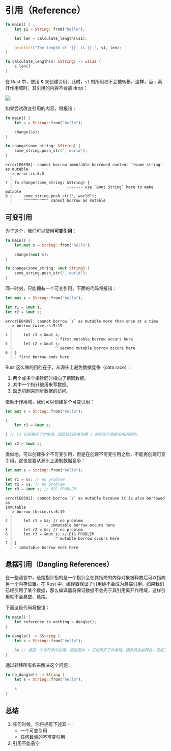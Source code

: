 # 引用（Reference）

```rust
fn main() {
    let s1 = String::from("hello");

    let len = calculate_length(&s1);

    println!("The length of '{}' is {}.", s1, len);
}

fn calculate_length(s: &String) -> usize {
    s.len()
}
```

在 Rust 中，使用 & 来创建引用，此时，`s1` 的所用权不会被转移，这样，当 `s` 离开作用域时，其引用的内容不会被 drop：

![](https://doc.rust-lang.org/book/second-edition/img/trpl04-05.svg)

如果尝试改变引用的内容，将报错：

```rust
fn main() {
    let s = String::from("hello");

    change(&s);
}

fn change(some_string: &String) {
    some_string.push_str(", world");
}
```

```
error[E0596]: cannot borrow immutable borrowed content `*some_string` as mutable
 --> error.rs:8:5
  |
7 | fn change(some_string: &String) {
  |                        ------- use `&mut String` here to make mutable
8 |     some_string.push_str(", world");
  |     ^^^^^^^^^^^ cannot borrow as mutable
```

## 可变引用

为了这个，我们可以使用**可变引用**：

```rust
fn main() {
    let mut s = String::from("hello");

    change(&mut s);
}

fn change(some_string: &mut String) {
    some_string.push_str(", world");
}
```

同一时刻，只能拥有一个可变引用，下面的代码将报错：

```rust
let mut s = String::from("hello");

let r1 = &mut s;
let r2 = &mut s;
```

```
error[E0499]: cannot borrow `s` as mutable more than once at a time
 --> borrow_twice.rs:5:19
  |
4 |     let r1 = &mut s;
  |                   - first mutable borrow occurs here
5 |     let r2 = &mut s;
  |                   ^ second mutable borrow occurs here
6 | }
  | - first borrow ends here
```

Rust 这么做的目的在于，从源头上避免数据竞争（data race）：

1. 两个或多个指针同时指向了相同数据。
2. 其中一个指针被用来写数据。
3. 缺乏机制来同步数据的访问。

借助于作用域，我们可以创建多个可变引用：

```rust
let mut s = String::from("hello");

{
    let r1 = &mut s;

} // r1 已经离开了作用域，因此我们再度创建 s 的可变引用是没用问题的。

let r2 = &mut s;
``` 

类似地，可以创建多个不可变引用，但是在创建不可变引用之后，不能再创建可变引用，这也是要从源头上遏制数据竞争：

```rust
let mut s = String::from("hello");

let r1 = &s; // no problem
let r2 = &s; // no problem
let r3 = &mut s; // BIG PROBLEM
```

```
error[E0502]: cannot borrow `s` as mutable because it is also borrowed as
immutable
 --> borrow_thrice.rs:6:19
  |
4 |     let r1 = &s; // no problem
  |               - immutable borrow occurs here
5 |     let r2 = &s; // no problem
6 |     let r3 = &mut s; // BIG PROBLEM
  |                   ^ mutable borrow occurs here
7 | }
  | - immutable borrow ends here
```

## 悬摆引用（Dangling References）

在一些语言中，悬摆指针指的是一个指针会在其指向的内存对象被释放后可以指向另一个内存位置。在 Rust 中，编译器保证了引用绝不会成为悬摆引用，如果我们已经引用了某个数据，那么编译器将保证数据不会先于其引用离开作用域，这样引用就不会悬空、悬摆。

下面这段代码将报错：

```rust
fn main() {
    let reference_to_nothing = dangle();
}

fn dangle() -> &String {
    let s = String::from("hello");

    &s // 返回一个字符串的引用，但是因为 s 已经离开了作用域，因此其会被释放，造成了引用悬空
}
```

通过转移所有权来解决这个问题：

```rust
fn no_dangle() -> String {
    let s = String::from("hello");

    s
}
```

## 总结

1. 任何时候，你将拥有下述其一：
    - 一个可变引用
    - 任何数量的不可变引用
2. 引用不能悬空
